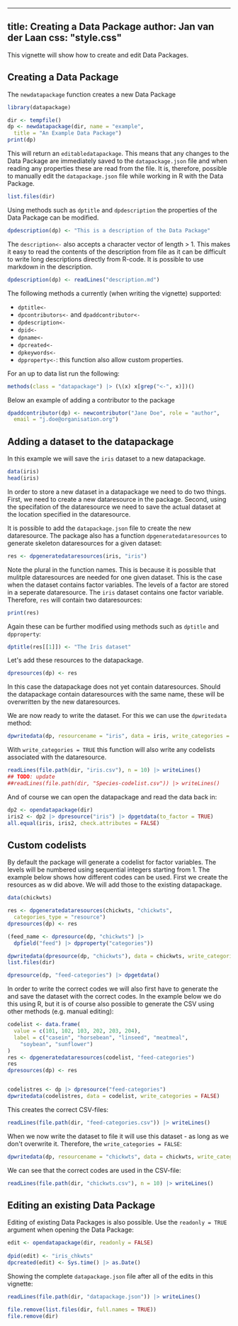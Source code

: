 <!--
%\VignetteEngine{simplermarkdown::mdweave_to_html}
%\VignetteIndexEntry{Creating a Data Package}
-->

---
title: Creating a Data Package
author: Jan van der Laan
css: "style.css"
---

This vignette will show how to create and edit Data Packages.

## Creating a Data Package

The `newdatapackage` function creates a new Data Package

```{.R #n1}
library(datapackage)

dir <- tempfile()
dp <- newdatapackage(dir, name = "example", 
  title = "An Example Data Package")
print(dp)
```
This will return an `editabledatapackage`. This means that any changes to the
Data Package are immediately saved to the `datapackage.json` file and when
reading any properties these are read from the file. It is, therefore, possible
to manually edit the `datapackage.json` file while working in R with the Data
Package. 

```{.R #n2}
list.files(dir)
```

Using methods such as `dptitle` and `dpdescription` the properties of the Data
Package can be modified.

```{.R #n3}
dpdescription(dp) <- "This is a description of the Data Package"
```
The `description<-` also accepts a character vector of length > 1. This makes it
easy to read the contents of the description from file as it can be difficult to
write long descriptions directly from R-code. It is possible to use markdown in
the description.
```{.R #n4 eval=FALSE}
dpdescription(dp) <- readLines("description.md")
```

The following methods a currently (when writing the vignette) supported:

- `dptitle<-`
- `dpcontributors<-` and `dpaddcontributor<-`
- `dpdescription<-`
- `dpid<-`
- `dpname<-`
- `dpcreated<-`
- `dpkeywords<-`
- `dpproperty<-`: this function also allow custom properties.

For an up to data list run the following:

```[.R #n5}
methods(class = "datapackage") |> (\(x) x[grep("<-", x)])()
```
Below an example of adding a contributor to the package
```{.R #n6}
dpaddcontributor(dp) <- newcontributor("Jane Doe", role = "author",
  email = "j.doe@organisation.org")
```


## Adding a dataset to the datapackage

In this example we will save the `iris` dataset to a new datapackage.
```{.R #a1}
data(iris)
head(iris)
```

In order to store a new dataset in a datapackage we need to do two things.
First, we need to create a new dataresource in the package. Second, using the
specifation of the dataresource we need to save the actual dataset at the
location specified in the dataresource.

It is possible to add the `datapackage.json` file to create the new
dataresource. The package also has a function `dpgeneratedataresources` to
generate skeleton dataresources for a given dataset:
```{.R #a10}
res <- dpgeneratedataresources(iris, "iris") 
```
Note the plural in the function names. This is because it is possible that
mulitple dataresources are needed for one given dataset. This is the case when
the dataset contains factor variables. The levels of a factor are stored in a
seperate dataresource. The `iris` dataset contains one factor variable.
Therefore, `res` will contain two dataresources:
```{.R #a20}
print(res)
```
Again these can be further modified using methods such as `dptitle` and
`dpproperty`:
```{.R #a30}
dptitle(res[[1]]) <- "The Iris dataset"
```

Let's add these resources to the datapackage.
```{.R #a40}
dpresources(dp) <- res
```
In this case the datapackage does not yet contain dataresources. Should the
datapackage contain dataresources with the same name, these will be overwritten
by the new dataresources.

We are now ready to write the dataset. For this we can use the `dpwritedata`
method:
```{.R #a50}
dpwritedata(dp, resourcename = "iris", data = iris, write_categories = TRUE)
```
With `write_categories = TRUE` this function will also write any codelists
associated with the dataresource.

```{.R #a60}
readLines(file.path(dir, "iris.csv"), n = 10) |> writeLines()
## TODO: update
##readLines(file.path(dir, "Species-codelist.csv")) |> writeLines()
```

And of course we can open the datapackage and read the data back in:
```{.R #a70}
dp2 <- opendatapackage(dir)
iris2 <- dp2 |> dpresource("iris") |> dpgetdata(to_factor = TRUE)
all.equal(iris, iris2, check.attributes = FALSE)
```


## Custom codelists

By default the package will generate a codelist for factor variables. The levels
will be numbered using sequential integers starting from 1. The example below
shows how different codes can be used. First we create the resources as w did
above. We will add those to the existing datapackage.
```{.R #c00}
data(chickwts)

res <- dpgeneratedataresources(chickwts, "chickwts", 
  categories_type = "resource") 
dpresources(dp) <- res

(feed_name <- dpresource(dp, "chickwts") |> 
  dpfield("feed") |> dpproperty("categories"))

dpwritedata(dpresource(dp, "chickwts"), data = chickwts, write_categories = TRUE)
list.files(dir)

dpresource(dp, "feed-categories") |> dpgetdata()

```

In order to write the correct codes we will also first have to generate the and
save the dataset with the correct codes. In the example below we do this using
R, but it is of course also possible to generate the CSV using other methods
(e.g. manual editing):
```{.R #c10}
codelist <- data.frame(
  value = c(101, 102, 103, 202, 203, 204),
  label = c("casein", "horsebean", "linseed", "meatmeal", 
    "soybean", "sunflower")
)
res <- dpgeneratedataresources(codelist, "feed-categories")
res
dpresources(dp) <- res


codelistres <- dp |> dpresource("feed-categories")
dpwritedata(codelistres, data = codelist, write_categories = FALSE)
```
This creates the correct CSV-files:

```{.R #c20}
readLines(file.path(dir, "feed-categories.csv")) |> writeLines()
```
When we now write the dataset to file it will use this dataset - as long as we
don't overwrite it. Therefore, the `write_categories = FALSE`: 
```{.R #c30}
dpwritedata(dp, resourcename = "chickwts", data = chickwts, write_categories = FALSE)
```
We can see that the correct codes are used in the CSV-file:
```{.R #c40}
readLines(file.path(dir, "chickwts.csv"), n = 10) |> writeLines()
```
## Editing an existing Data Package

Editing of existing Data Packages is also possible. Use the `readonly = TRUE`
argument when opening the Data Package:

```{.R #e00}
edit <- opendatapackage(dir, readonly = FALSE)
 
dpid(edit) <- "iris_chkwts"
dpcreated(edit) <- Sys.time() |> as.Date()
```

Showing the complete `datapackage.json` file after all of the edits in this
vignette:
```{.R #e10}
readLines(file.path(dir, "datapackage.json")) |> writeLines()
```


```{.R #cleanup echo=FALSE results=FALSE}
file.remove(list.files(dir, full.names = TRUE)) 
file.remove(dir)
```

